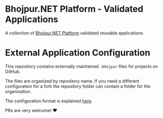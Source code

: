 # Bhojpur.NET Platform - Validated Applications
A collection of [Bhojpur.NET Platform](https://www.bhojpur.net) validated reusable applications

# External Application Configuration

This repository contains externally maintained `.bhojpur` files for projects on GitHub.

The files are organized by repository name. If you need a different configuration for a fork the repository folder can contain a folder for the organisation.

The configuration format is explained [here](https://docs.bhojpur.net/configuration/).

PRs are very welcome! :heart:
